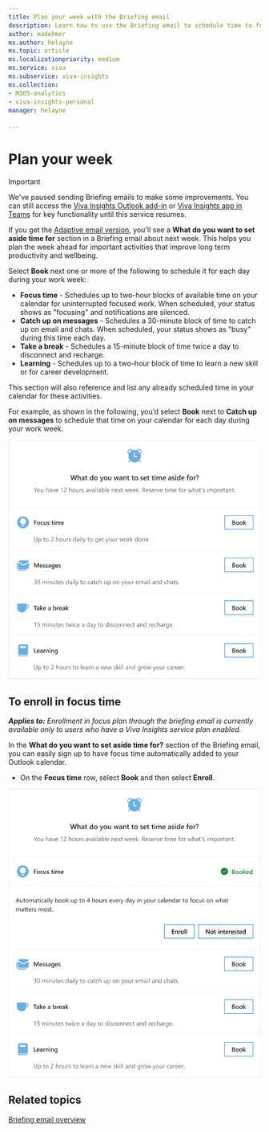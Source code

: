 ```yaml
---
title: Plan your week with the Briefing email
description: Learn how to use the Briefing email to schedule time to focus, catch up on email, and more
author: madehmer
ms.author: helayne
ms.topic: article
ms.localizationpriority: medium 
ms.service: viva 
ms.subservice: viva-insights 
ms.collection: 
- M365-analytics
- viva-insights-personal
manager: helayne

---
```

# Plan your week

>[!Important]
>We've paused sending Briefing emails to make some improvements. You can still access the [Viva Insights Outlook add-in](../use/add-in.md) or [Viva Insights app in Teams](../teams/viva-teams-app.md) for key functionality until this service resumes.

If you get the [Adaptive email version](be-overview.md#adaptive-or-html-version), you'll see a **What do you want to set aside time for** section in a Briefing email about next week. This helps you plan the week ahead for important activities that improve long term productivity and wellbeing.

Select **Book** next one or more of the following to schedule it for each day during your work week:

* **Focus time** - Schedules up to two-hour blocks of available time on your calendar for uninterrupted focused work. When scheduled, your status shows as "focusing" and notifications are silenced.
* **Catch up on messages** - Schedules a 30-minute block of time to catch up on email and chats. When scheduled, your status shows as "busy" during this time each day.
* **Take a break** - Schedules a 15-minute block of time twice a day to disconnect and recharge.
* **Learning** - Schedules up to a two-hour block of time to learn a new skill or for career development.

This section will also reference and list any already scheduled time in your calendar for these activities.

For example, as shown in the following, you’d select **Book** next to **Catch up on messages** to schedule that time on your calendar for each day during your work week.

   ![Plan your week options.](./images/be-time.png)

## To enroll in focus time

_**Applies to:** Enrollment in focus plan through the briefing email is currently available only to users who have a Viva Insights service plan enabled._

In the **What do you want to set aside time for?** section of the Briefing email, you can easily sign up to have focus time automatically added to your Outlook calendar.

* On the **Focus time** row, select **Book** and then select **Enroll**.

![Enroll in focus time](./images/be-time-focus-enroll.png)

## Related topics

[Briefing email overview](be-overview.md)
